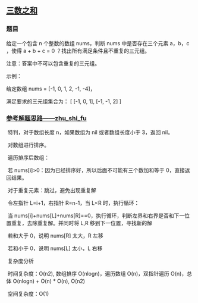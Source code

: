 ## [三数之和](https://leetcode-cn.com/problems/3sum/)
### 题目

给定一个包含 n 个整数的数组 nums，判断 nums 中是否存在三个元素 a，b，c ，使得 a + b + c = 0 ？找出所有满足条件且不重复的三元组。

注意：答案中不可以包含重复的三元组。



示例：

给定数组 nums = [-1, 0, 1, 2, -1, -4]，

满足要求的三元组集合为：
[
  [-1, 0, 1],
  [-1, -1, 2]
]

### [参考解题思路——zhu_shi_fu](https://leetcode-cn.com/problems/3sum/solution/pai-xu-shuang-zhi-zhen-zhu-xing-jie-shi-python3-by/)

​    特判，对于数组长度 n，如果数组为 nil 或者数组长度小于 3，返回 nil。

​    对数组进行排序。

​    遍历排序后数组：

​        若 nums[i]>0：因为已经排序好，所以后面不可能有三个数加和等于 0，直接返回结果。

​        对于重复元素：跳过，避免出现重复解

​        令左指针 L=i+1，右指针 R=n-1，当 L<R 时，执行循环：

​            当 nums[i]+nums[L]+nums[R]==0，执行循环，判断左界和右界是否和下一位置重复，去除重复解。并同时将 L,R 移到下一位置，寻找新的解

​            若和大于 0，说明 nums[R] 太大，R 左移

​            若和小于 0，说明 nums[L] 太小，L 右移

​    复杂度分析

​        时间复杂度：O(n2), 数组排序 O(nlogn)，遍历数组 O(n)，双指针遍历 O(n)，总体 O(nlogn) + O(n) * O(n), O(n2)

​        空间复杂度：O(1)